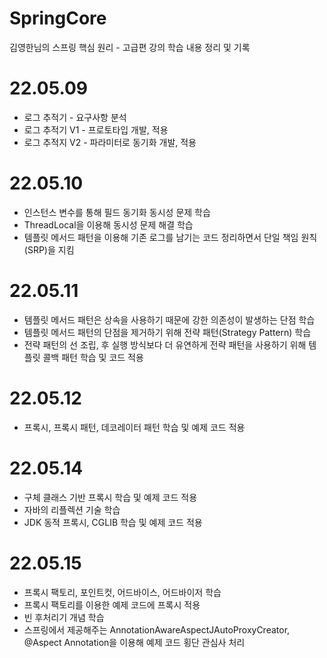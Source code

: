 # SpringCore
김영한님의 스프링 핵심 원리 - 고급편 강의 학습 내용 정리 및 기록

# 22.05.09
 - 로그 추적기 - 요구사항 분석
 - 로그 추적기 V1 - 프로토타입 개발, 적용
 - 로그 추적지 V2 - 파라미터로 동기화 개발, 적용

# 22.05.10
 - 인스턴스 변수를 통해 필드 동기화 동시성 문제 학습
 - ThreadLocal을 이용해 동시성 문제 해결 학습
 - 템플릿 메서드 패턴을 이용해 기존 로그를 남기는 코드 정리하면서 단일 책임 원칙(SRP)을 지킴

# 22.05.11
 - 템플릿 메서드 패턴은 상속을 사용하기 때문에 강한 의존성이 발생하는 단점 학습
 - 템플릿 메서드 패턴의 단점을 제거하기 위해 전략 패턴(Strategy Pattern) 학습
 - 전략 패턴의 선 조립, 후 실행 방식보다 더 유연하게 전략 패턴을 사용하기 위해 템플릿 콜백 패턴 학습 및 코드 적용

# 22.05.12
 - 프록시, 프록시 패턴, 데코레이터 패턴 학습 및 예제 코드 적용

# 22.05.14
 - 구체 클래스 기반 프록시 학습 및 예제 코드 적용
 - 자바의 리플렉션 기술 학습
 - JDK 동적 프록시, CGLIB 학습 및 예제 코드 적용

# 22.05.15
 - 프록시 팩토리, 포인트컷, 어드바이스, 어드바이저 학습
 - 프록시 팩토리를 이용한 예제 코드에 프록시 적용
 - 빈 후처리기 개념 학습
 - 스프링에서 제공해주는 AnnotationAwareAspectJAutoProxyCreator, @Aspect Annotation을 이용해 예제 코드 횡단 관심사 처리
